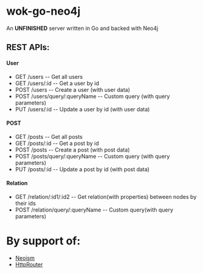 # wok-go-neo4j

An <strong>UNFINISHED</strong> server written in Go and backed with Neo4j

## REST APIs:
#### User
* GET  /users -- Get all users
* GET  /users/:id  -- Get a user by id
* POST /users -- Create a user (with user data)
* POST /users/query/:queryName -- Custom query (with query parameters)
* PUT  /users/:id -- Update a user by id (with user data)

#### POST
* GET  /posts -- Get all posts
* GET  /posts/:id -- Get a post by id
* POST /posts -- Create a post (with post data)
* POST /posts/query/:queryName -- Custom query (with query parameters)
* PUT  /posts/:id -- Update a post by id (with post data)

#### Relation
* GET  /relation/:id1/:id2 -- Get relation(with properties) between nodes by their ids 
* POST /relation/query/:queryName -- Custom query(with query parameters)



# By support of:

* [Neoism](https://github.com/jmcvetta/neoism)
* [HttpRouter](https://github.com/julienschmidt/httprouter)

